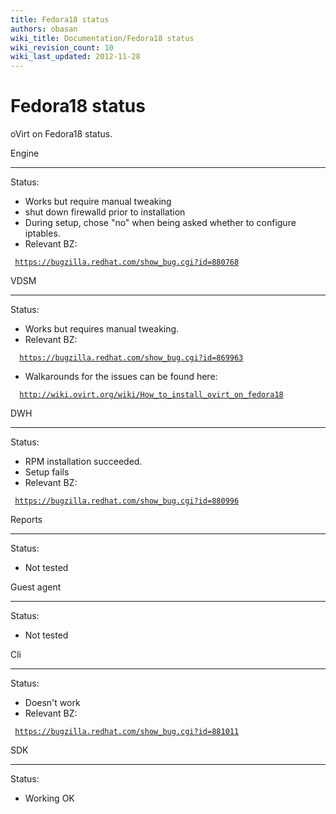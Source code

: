 ```yaml
---
title: Fedora18 status
authors: obasan
wiki_title: Documentation/Fedora18 status
wiki_revision_count: 10
wiki_last_updated: 2012-11-28
---
```


# Fedora18 status

oVirt on Fedora18 status.

Engine

------------------------------------------------------------------------

Status:

*   Works but require manual tweaking
*   shut down firewalld prior to installation
*   During setup, chose "no" when being asked whether to configure iptables.
*   Relevant BZ:

` `[`https://bugzilla.redhat.com/show_bug.cgi?id=880768`](https://bugzilla.redhat.com/show_bug.cgi?id=880768)

VDSM

------------------------------------------------------------------------

Status:

*   Works but requires manual tweaking.
*   Relevant BZ:

`  `[`https://bugzilla.redhat.com/show_bug.cgi?id=869963`](https://bugzilla.redhat.com/show_bug.cgi?id=869963)

*   Walkarounds for the issues can be found here:

`  `[`http://wiki.ovirt.org/wiki/How_to_install_ovirt_on_fedora18`](http://wiki.ovirt.org/wiki/How_to_install_ovirt_on_fedora18)

DWH

------------------------------------------------------------------------

Status:

*   RPM installation succeeded.
*   Setup fails
*   Relevant BZ:

` `[`https://bugzilla.redhat.com/show_bug.cgi?id=880996`](https://bugzilla.redhat.com/show_bug.cgi?id=880996)

Reports

------------------------------------------------------------------------

Status:

*   Not tested

Guest agent

------------------------------------------------------------------------

Status:

*   Not tested

Cli

------------------------------------------------------------------------

Status:

*   Doesn't work
*   Relevant BZ:

` `[`https://bugzilla.redhat.com/show_bug.cgi?id=881011`](https://bugzilla.redhat.com/show_bug.cgi?id=881011)

SDK

------------------------------------------------------------------------

Status:

*   Working OK

